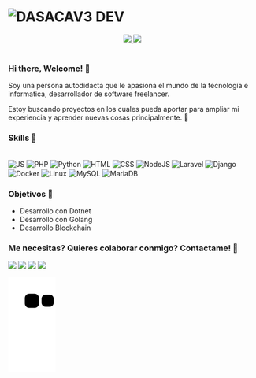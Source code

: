 # ![DASACAV3 DEV](https://user-images.githubusercontent.com/57577210/115652104-316dd900-a2f2-11eb-96db-9a292719bc5c.png)

<div align="center">
  <a href="https://github.com/Dasacav3">
  <img height="180em" src="https://github-readme-stats.vercel.app/api?username=Dasacav3&show_icons=true&theme=dracula&include_all_commits=true&count_private=true"/>
  <img height="180em" src="https://github-readme-stats.vercel.app/api/top-langs/?username=Dasacav3&layout=compact&langs_count=7&theme=dracula"/>
  </a>
</div>

<br>


### Hi there, Welcome! 👋

Soy una persona autodidacta que le apasiona el mundo de la tecnología e informatica, desarrollador de software freelancer.

Estoy buscando proyectos en los cuales pueda aportar para ampliar mi experiencia y aprender nuevas cosas principalmente. 📌

### Skills 🎉
<div style="display: inline_block"><br>
  <img align="center" alt="JS" height="30" width="40" src="https://api.iconify.design/grommet-icons/js.svg">
  <img align="center" alt="PHP" width="50" src="https://api.iconify.design/vscode-icons/file-type-php3.svg">
  <img align="center" alt="Python" height="30" width="40" src="https://api.iconify.design/logos/python.svg">
  <img align="center" alt="HTML" height="30" width="40" src="https://api.iconify.design/vscode-icons/file-type-html.svg">
  <img align="center" alt="CSS" height="30" width="40" src="https://api.iconify.design/vscode-icons/file-type-css.svg">
  <img align="center" alt="NodeJS" width="40" src="https://api.iconify.design/vscode-icons/file-type-node.svg">
  <img align="center" alt="Laravel" height="30" width="40" src="https://api.iconify.design/logos/laravel.svg">
  <img align="center" alt="Django" height="30" width="40" src="https://api.iconify.design/logos/django-icon.svg">
  <img align="center" alt="Docker" height="30" width="50" src="https://api.iconify.design/logos/docker-icon.svg">
  <img align="center" alt="Linux" width="40" src="https://api.iconify.design/flat-color-icons/linux.svg">
  <img align="center" alt="MySQL" width="35" src="https://api.iconify.design/logos/mysql.svg">
  <img align="center" alt="MariaDB" width="40" src="https://api.iconify.design/logos/mariadb-icon.svg">
 </div>

### Objetivos 🎯
- Desarrollo con Dotnet
- Desarrollo con Golang
- Desarrollo Blockchain


### Me necesitas? Quieres colaborar conmigo? Contactame! 🔋
<div> 
<a href="https://twitter.com/Dasacav31" target="_blank"><img src="https://img.shields.io/badge/Twitter-1DA1F2?style=for-the-badge&logo=twitter&logoColor=white" target="_blank"></a>
  <a href="https://instagram.com/_dasacav3_" target="_blank"><img src="https://img.shields.io/badge/-Instagram-%23E4405F?style=for-the-badge&logo=instagram&logoColor=white" target="_blank"></a>
  <a href = "mailto:soporte.dasacav3.dev@gmail.com"><img src="https://img.shields.io/badge/-Gmail-%23333?style=for-the-badge&logo=gmail&logoColor=white" target="_blank"></a>
  <a href="https://www.linkedin.com/in/daniel-carrillo-4457131a9/" target="_blank"><img src="https://img.shields.io/badge/-LinkedIn-%230077B5?style=for-the-badge&logo=linkedin&logoColor=white" target="_blank"></a> 
  
  ![Snake animation](https://github.com/Dasacav3/Dasacav3/blob/output/github-contribution-grid-snake.svg)
</div>

